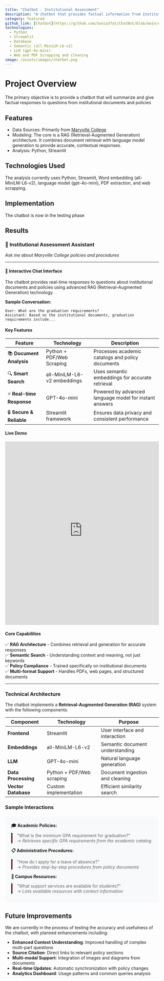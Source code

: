 ```yaml
---
title: "Chatbot - Institutional Assessment"
description: "A chatbot that provides factual information from Institutional Documents and Policies"
category: featured
github_link: [Chatbot](https://github.com/Sania3fat/ChatBot/blob/main/chatbot_optimized_0615v3.py)
technologies:
  - Python
  - Streamlit
  - Database
  - Semantic (all-MiniLM-L6-v2)
  - LLM (gpt-4o-mini)
  - Web and PDF Scrapping and cleaning
image: /assets/images/chatbot.png
---
```


# Project Overview
The primary objective is to provide a chatbot that will summarize and give factual responses to questions from institutional documents and policies

## Features
- Data Sources: Primarily from [Maryville College](https://www.maryvillecollege.edu/academics/catalog/)
- Modeling: The core is a RAG (Retrieval-Augmented Generation) architecture. It combines document retrieval with language model generation to provide accurate, contextual responses.
- Analysis: Python, Streamlit

## Technologies Used
The analysis currently uses Python, Streamlit, Word embedding (all-MiniLM-L6-v2), language model (gpt-4o-mini), PDF extraction, and web scrapping.

## Implementation
The chatbot is now in the testing phase

## Results

### 🤖 Institutional Assessment Assistant
*Ask me about Maryville College policies and procedures*

---

#### 💬 Interactive Chat Interface
The chatbot provides real-time responses to questions about institutional documents and policies using advanced RAG (Retrieval-Augmented Generation) technology.

**Sample Conversation:**
```
User: What are the graduation requirements?
Assistant: Based on the institutional documents, graduation requirements include...
```

#### Key Features

| Feature | Technology | Description |
|---------|------------|-------------|
| 📚 **Document Analysis** | Python + PDF/Web Scraping | Processes academic catalogs and policy documents |
| 🔍 **Smart Search** | all-MiniLM-L6-v2 embeddings | Uses semantic embeddings for accurate retrieval |
| ⚡ **Real-time Response** | GPT-4o-mini | Powered by advanced language model for instant answers |
| 🔒 **Secure & Reliable** | Streamlit framework | Ensures data privacy and consistent performance |

#### Live Demo

<iframe 
        src="https://chatbot-zx3azdx793iudqjuf2eds9.streamlit.app?embed=true"
        width="100%" 
        height="600" 
        frameborder="0"
        allow="camera; microphone">
</iframe>

#### Core Capabilities
✅ **RAG Architecture** - Combines retrieval and generation for accurate responses  
✅ **Semantic Search** - Understanding context and meaning, not just keywords  
✅ **Policy Compliance** - Trained specifically on institutional documents  
✅ **Multi-format Support** - Handles PDFs, web pages, and structured documents  

---

### Technical Architecture

The chatbot implements a **Retrieval-Augmented Generation (RAG)** system with the following components:

| Component | Technology | Purpose |
|-----------|------------|---------|
| **Frontend** | Streamlit | User interface and interaction |
| **Embeddings** | all-MiniLM-L6-v2 | Semantic document understanding |
| **LLM** | GPT-4o-mini | Natural language generation |
| **Data Processing** | Python + PDF/Web scraping | Document ingestion and cleaning |
| **Vector Database** | Custom implementation | Efficient similarity search |

### Sample Interactions

<div style="background: #f8f9fa; padding: 20px; border-radius: 10px; margin: 20px 0;">
<strong>🎓 Academic Policies:</strong>
<blockquote style="border-left: 4px solid #5B0F1B; padding-left: 15px; margin: 10px 0;">
"What is the minimum GPA requirement for graduation?"<br>
<em>→ Retrieves specific GPA requirements from the academic catalog</em>
</blockquote>

<strong>📋 Administrative Procedures:</strong>
<blockquote style="border-left: 4px solid #5B0F1B; padding-left: 15px; margin: 10px 0;">
"How do I apply for a leave of absence?"<br>
<em>→ Provides step-by-step procedures from policy documents</em>
</blockquote>

<strong>🏫 Campus Resources:</strong>
<blockquote style="border-left: 4px solid #5B0F1B; padding-left: 15px; margin: 10px 0;">
"What support services are available for students?"<br>
<em>→ Lists available resources with contact information</em>
</blockquote>
</div>

## Future Improvements

We are currently in the process of testing the accuracy and usefulness of the chatbot, with planned enhancements including:

- **Enhanced Context Understanding**: Improved handling of complex multi-part questions
- **Source Citation**: Direct links to relevant policy sections
- **Multi-modal Support**: Integration of images and diagrams from documents
- **Real-time Updates**: Automatic synchronization with policy changes
- **Analytics Dashboard**: Usage patterns and common queries analysis

